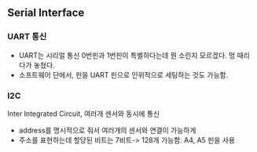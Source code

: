 ## Serial Interface

### UART 통신

- UART는 시리얼 통신
  0번핀과 1번핀이 특별하다는데 뭔 소린지 모르겠다. 멍 때리다가 놓쳤다.
- 소프트웨어 단에서, 핀을 UART 핀으로 인위적으로 세팅하는 것도 가능함.

### I2C

Inter Integrated Circuit, 여러개 센서와 동시에 통신

- address를 명시적으로 줘서 여러개의 센서와 연결이 가능하게
- 주소를 표현하는데 할당된 비트는 7비트-> 128개 가능함.
  A4, A5 핀을 사용
